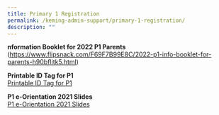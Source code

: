 ```yaml
---
title: Primary 1 Registration
permalink: /keming-admin-support/primary-1-registration/
description: ""
---
```

<p><strong>nformation Booklet for 2022 P1 Parents<br /></strong>(<a href="https://www.flipsnack.com/F69F7B99E8C/2022-p1-info-booklet-for-parents-h90bflitk5.html" target="_blank" rel="noopener">https://www.flipsnack.com/F69F7B99E8C/2022-p1-info-booklet-for-parents-h90bflitk5.html</a>)</p>
<p><strong>Printable ID Tag for P1<br /></strong><a href="/files/2022%20ID%20Tag%20for%20hi%20res%201.pdf" target="">Printable ID Tag for P1</a></p>
<p><strong>P1 e-Orientation 2021 Slides<br /></strong><a href="/files/P1%20e-Orientation%202021%20Slides%20Website.pdf" target="">P1 e-Orientation 2021 Slides</a></p>